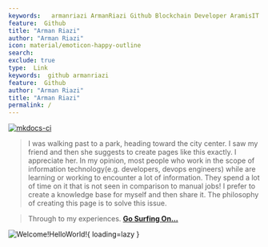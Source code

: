 ```yaml
---
keywords:   armanriazi ArmanRiazi Github Blockchain Developer AramisIT ArazhIT
feature:  Github 
title: "Arman Riazi"
author: "Arman Riazi"
icon: material/emoticon-happy-outline
search:
exclude: true
type:  Link
keywords:  github armanriazi
feature:  Github
author: "Arman Riazi"
title: "Arman Riazi"
permalink: /
---
```

[![mkdocs-ci](https://github.com/armanriazi/armanriazi.github.io/actions/workflows/ci.yml/badge.svg?branch=master)](https://github.com/armanriazi/armanriazi.github.io/actions/workflows/ci.yml)
> I was walking past to a park, heading toward the city center. I saw my friend and then she suggests to create pages like this exactly. I appreciate her.
> In my opinion, most people who work in the scope of information technology(e.g. developers, devops engineers) while are learning or working to encounter a lot of information. They spend a lot of time on it that is not seen in comparison to manual jobs!
>  I prefer to create a knowledge base for myself and then share it.
>  The philosophy of creating this page is to solve this issue.

> Through to my experiences. 
**[Go Surfing On...](https://armanriazi.github.io/)**

![Welcome!HelloWorld!](https://ipfs.io/ipfs/QmXEvRE4sRszXSCPTVFu71mSkXNcGedwa3hBiv8ZkbhhUh){ loading=lazy }

